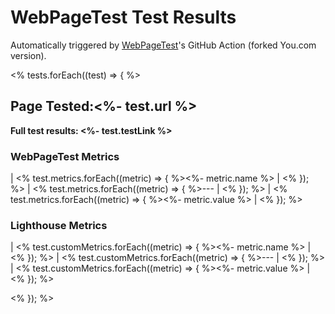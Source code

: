 # WebPageTest Test Results

Automatically triggered by [WebPageTest](https://www.webpagetest.org)'s GitHub Action (forked You.com version).

<% tests.forEach((test) => { %>

## Page Tested:<%- test.url %>

**Full test results: <%- test.testLink %>**

### WebPageTest Metrics
| <% test.metrics.forEach((metric) => { %><%- metric.name %> | <% }); %>
| <% test.metrics.forEach((metric) => { %>--- | <% }); %>
| <% test.metrics.forEach((metric) => { %><%- metric.value %> | <% }); %>
<br/>

### Lighthouse Metrics
| <% test.customMetrics.forEach((metric) => { %><%- metric.name %> | <% }); %>
| <% test.customMetrics.forEach((metric) => { %>--- | <% }); %>
| <% test.customMetrics.forEach((metric) => { %><%- metric.value %> | <% }); %>

<% }); %>
